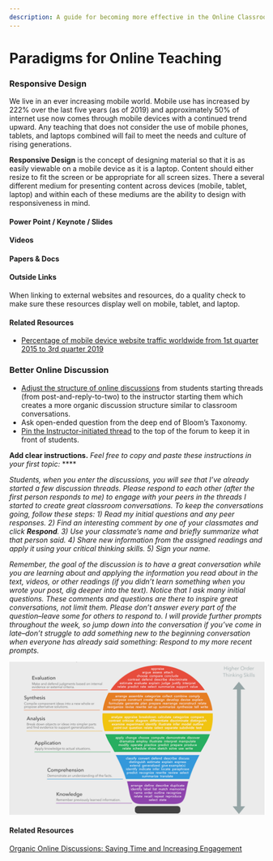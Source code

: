 ```yaml
---
description: A guide for becoming more effective in the Online Classroom
---
```


# Paradigms for Online Teaching

### Responsive Design

We live in an ever increasing mobile world. Mobile use has increased by 222% over the last five years \(as of 2019\) and approximately 50% of internet use now comes through mobile devices with a continued trend upward. Any teaching that does not consider the use of mobile phones, tablets, and laptops combined will fail to meet the needs and culture of rising generations. 

**Responsive Design** is the concept of designing material so that it is as easily viewable on a mobile device as it is a laptop. Content should either resize to fit the screen or be appropriate for all screen sizes. There a several different medium for presenting content across devices \(mobile, tablet, laptop\) and within each of these mediums are the ability to design with responsiveness in mind.

#### Power Point / Keynote / Slides

#### Videos

#### Papers & Docs

#### Outside Links

When linking to external websites and resources, do a quality check to make sure these resources display well on mobile, tablet, and laptop. 

#### Related Resources

* [Percentage of mobile device website traffic worldwide from 1st quarter 2015 to 3rd quarter 2019](https://www.statista.com/statistics/277125/share-of-website-traffic-coming-from-mobile-devices/)

### Better Online Discussion

* [Adjust the structure of online discussions](https://www.facultyfocus.com/articles/online-education/organic-online-discussions-saving-time-and-increasing-engagement/) from students starting threads \(from post-and-reply-to-two\) to the instructor starting them which creates a more organic discussion structure similar to classroom conversations.
* Ask open-ended question from the deep end of Bloom’s Taxonomy.
* [Pin the Instructor-initiated thread](https://moodleuserguides.org/guides/pin-thread-top-discussion-forum/) to the top of the forum to keep it in front of students.

**Add clear instructions.** _Feel free to copy and paste these instructions in your first topic:_ ****

_Students, when you enter the discussions, you will see that I’ve already started a few discussion threads. Please respond to each other \(after the first person responds to me\) to engage with your peers in the threads I started to create great classroom conversations. To keep the conversations going, follow these steps: 1\) Read my initial questions and any peer responses. 2\) Find an interesting comment by one of your classmates and click **Respond**. 3\) Use your classmate’s name and briefly summarize what that person said. 4\) Share new information from the assigned readings and apply it using your critical thinking skills. 5\) Sign your name._

_Remember, the goal of the discussion is to have a great conversation while you are learning about and applying the information you read about in the text, videos, or other readings \(if you didn’t learn something when you wrote your post, dig deeper into the text\). Notice that I ask many initial questions. These comments and questions are there to inspire great conversations, not limit them. Please don’t answer every part of the question–leave some for others to respond to. I will provide further prompts throughout the week, so jump down into the conversation if you’ve come in late–don’t struggle to add something new to the beginning conversation when everyone has already said something: Respond to my more recent prompts._

![](../.gitbook/assets/blooms-taxonomy.png)

#### **Related Resources**

[Organic Online Discussions: Saving Time and Increasing Engagement](https://www.facultyfocus.com/articles/online-education/organic-online-discussions-saving-time-and-increasing-engagement/)

